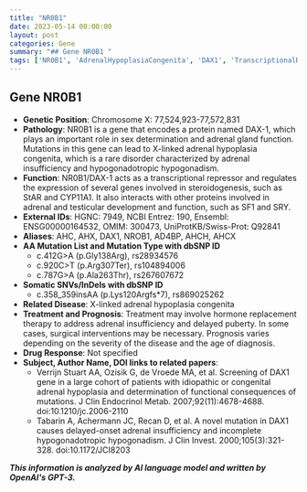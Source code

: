 ```yaml
---
title: "NR0B1"
date: 2023-05-14 00:00:00
layout: post
categories: Gene
summary: "## Gene NR0B1 "
tags: ['NR0B1', 'AdrenalHypoplasiaCongenita', 'DAX1', 'TranscriptionalRepressor', 'Steroidogenesis', 'HormoneReplacementTherapy', 'Mutation', 'Prognosis']
---
```


## Gene NR0B1 
- **Genetic Position**: Chromosome X: 77,524,923-77,572,831
- **Pathology**: NR0B1 is a gene that encodes a protein named DAX-1, which plays an important role in sex determination and adrenal gland function. Mutations in this gene can lead to X-linked adrenal hypoplasia congenita, which is a rare disorder characterized by adrenal insufficiency and hypogonadotropic hypogonadism.
- **Function**: NR0B1/DAX-1 acts as a transcriptional repressor and regulates the expression of several genes involved in steroidogenesis, such as StAR and CYP11A1. It also interacts with other proteins involved in adrenal and testicular development and function, such as SF1 and SRY.
- **External IDs**: HGNC: 7949, NCBI Entrez: 190, Ensembl: ENSG00000164532, OMIM: 300473, UniProtKB/Swiss-Prot: Q92841
- **Aliases**: AHC, AHX, DAX1, NROB1, AD4BP, AHCH, AHCX
- **AA Mutation List and Mutation Type with dbSNP ID**
   - c.412G>A (p.Gly138Arg), rs28934576
   - c.920C>T (p.Arg307Ter), rs104894006
   - c.787G>A (p.Ala263Thr), rs267607672
- **Somatic SNVs/InDels with dbSNP ID**
   - c.358_359insAA (p.Lys120Argfs*7), rs869025262
- **Related Disease**: X-linked adrenal hypoplasia congenita
- **Treatment and Prognosis**: Treatment may involve hormone replacement therapy to address adrenal insufficiency and delayed puberty. In some cases, surgical interventions may be necessary. Prognosis varies depending on the severity of the disease and the age of diagnosis.
- **Drug Response**: Not specified
- **Subject, Author Name, DOI links to related papers**:
   - Verrijn Stuart AA, Ozisik G, de Vroede MA, et al. Screening of DAX1 gene in a large cohort of patients with idiopathic or congenital adrenal hypoplasia and determination of functional consequences of mutations. J Clin Endocrinol Metab. 2007;92(11):4678-4688. doi:10.1210/jc.2006-2110
   - Tabarin A, Achermann JC, Recan D, et al. A novel mutation in DAX1 causes delayed-onset adrenal insufficiency and incomplete hypogonadotropic hypogonadism. J Clin Invest. 2000;105(3):321-328. doi:10.1172/JCI8203

**_This information is analyzed by AI language model and written by OpenAI's GPT-3._**